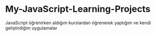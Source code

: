 # My-JavaScript-Learning-Projects
JavaScript öğrenirken aldığım kurslardan öğrenerek yaptığım ve kendi geliştirdiğim uygulamalar
